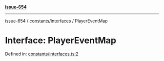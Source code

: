 [**issue-654**](README.md)

***

[issue-654](README.md) / [constants/interfaces](constants-interfaces.md) / PlayerEventMap

# Interface: PlayerEventMap

Defined in: [constants/interfaces.ts:2](https://github.com/typedoc2md/typedoc-plugin-markdown-scratchpad/blob/main/issues/654/src/constants/interfaces.ts#L2)
